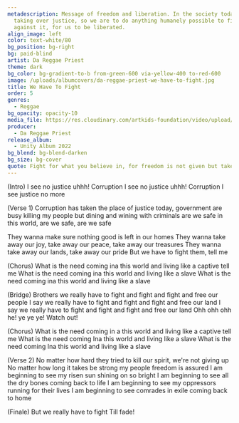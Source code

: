 ```yaml
---
metadescription: Message of freedom and liberation. In the society today corruption is
  taking over justice, so we are to do anything humanely possible to fight
  against it, for us to be liberated.
align_image: left
color: text-white/80
bg_position: bg-right
bg: paid-blind
artist: Da Reggae Priest
theme: dark
bg_color: bg-gradient-to-b from-green-600 via-yellow-400 to-red-600
image: /uploads/albumcovers/da-reggae-priest-we-have-to-fight.jpg
title: We Have To Fight
order: 5
genres:
  - Reggae
bg_opacity: opacity-10
media_file: https://res.cloudinary.com/artkids-foundation/video/upload/v1664797977/05._Da_Reggae_Priest_-_We_Have_To_Fight_ynd367.mp3
producer:
  - Da Reggae Priest
release_album:
  - Unity Album 2022
bg_blend: bg-blend-darken
bg_size: bg-cover
quote: Fight for what you believe in, for freedom is not given but taken.
---
```


(Intro)
I see no justice uhhh! Corruption
I see no justice uhhh! Corruption
I see justice no more


(Verse 1)
Corruption has taken the place of justice today, government are busy killing my people but dining and wining with criminals are we safe in this world, are we safe, are we safe

They wanna make sure nothing good is left in our homes
They wanna take away our joy, take away our peace, take away our treasures
They wanna take away our lands, take away our pride
But we have to fight them, tell me


(Chorus)
What is the need coming ina this world and living like a captive tell me
What is the need coming ina this world and living like a slave
What is the need coming ina this world and living like a slave


(Bridge)
Brothers we really have to fight and fight and fight and free our people
I say we really have to fight and fight and fight and free our land
I say we really have to fight and fight and fight and free our land
Ohh ohh ohh he! ye ye ye!
Watch out!


(Chorus)
What is the need coming in a this world and living like a captive tell me
What is the need coming Ina this world and living like a slave
What is the need coming Ina this world and living like a slave


(Verse 2)
No matter how hard they tried to kill our spirit, we're not giving up
No matter how long it takes be strong my people freedom is assured
I am beginning to see my risen sun shining on so bright
I am beginning to see all the dry bones coming back to life
I am beginning to see my oppressors running for their lives
I am beginning to see comrades in exile coming back to home


(Finale)
But we really have to fight
Till fade!